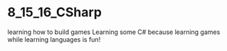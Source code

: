 # 8_15_16_CSharp
learning how to build games
Learning some C# because learning games while learning languages is fun!
